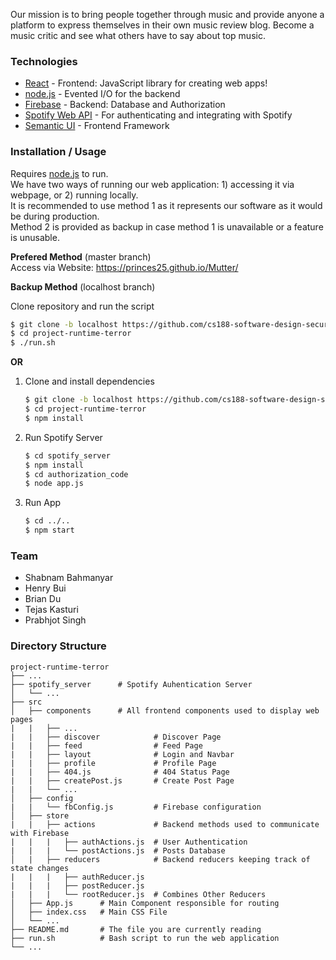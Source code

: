 Our mission is to bring people together through music and provide anyone a platform to express
themselves in their own music review blog. Become a music critic and see what others have to
say about top music.


### Technologies
* [React](https://reactjs.org/) - Frontend: JavaScript library for creating web apps!
* [node.js](http://nodejs.org) - Evented I/O for the backend
* [Firebase](https://firebase.google.com/) - Backend: Database and Authorization
* [Spotify Web API](https://developer.spotify.com/documentation/web-api/) - For authenticating and integrating with Spotify
* [Semantic UI](https://react.semantic-ui.com/) - Frontend Framework


### Installation / Usage
Requires [node.js](https://nodejs.org/) to run.\
We have two ways of running our web application: 1) accessing it via webpage, or 2) running locally.\
It is recommended to use method 1 as it represents our software as it would be during production.\
Method 2 is provided as backup in case method 1 is unavailable or a feature is unusable.

**Prefered Method** (master branch)  
Access via Website: https://princes25.github.io/Mutter/


**Backup Method** (localhost branch)

Clone repository and run the script
```sh
$ git clone -b localhost https://github.com/cs188-software-design-security-w20/project-runtime-terror
$ cd project-runtime-terror
$ ./run.sh
```

**OR**

1) Clone and install dependencies
    ```sh
    $ git clone -b localhost https://github.com/cs188-software-design-security-w20/project-runtime-terror
    $ cd project-runtime-terror
    $ npm install
    ```

2) Run Spotify Server
    ```sh
    $ cd spotify_server
    $ npm install
    $ cd authorization_code
    $ node app.js
    ```

3) Run App
    ```sh
    $ cd ../..
    $ npm start
    ```


### Team
* Shabnam Bahmanyar
* Henry Bui
* Brian Du
* Tejas Kasturi
* Prabhjot Singh


### Directory Structure
    project-runtime-terror
    ├── ...
    ├── spotify_server      # Spotify Auhentication Server
    │   └── ...
    ├── src
    │   ├── components      # All frontend components used to display web pages 
    |   |   ├── ...
    |   |   ├── discover            # Discover Page
    |   |   ├── feed                # Feed Page
    |   |   ├── layout              # Login and Navbar
    |   |   ├── profile             # Profile Page
    |   |   ├── 404.js              # 404 Status Page 
    |   |   ├── createPost.js       # Create Post Page
    |   |   └── ...
    │   ├── config
    |   |   └── fbConfig.js         # Firebase configuration
    │   ├── store
    |   |   ├── actions             # Backend methods used to communicate with Firebase
    |   |   |   ├── authActions.js  # User Authentication
    |   |   |   └── postActions.js  # Posts Database
    │   |   ├── reducers            # Backend reducers keeping track of state changes
    |   |   |   ├── authReducer.js  
    |   |   |   ├── postReducer.js 
    |   |   |   └── rootReducer.js  # Combines Other Reducers
    │   ├── App.js      # Main Component responsible for routing
    │   ├── index.css   # Main CSS File
    │   └── ...
    ├── README.md       # The file you are currently reading
    ├── run.sh          # Bash script to run the web application
    └── ...
